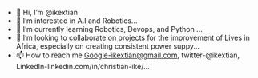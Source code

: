 - 👋 Hi, I’m @ikextian
- 👀 I’m interested in A.I and Robotics...
- 🌱 I’m currently learning Robotics, Devops, and Python ...
- 💞️ I’m looking to collaborate on projects for the improvement of Lives in Africa, especially on creating consistent power suppy...
- 📫 How to reach me Google-ikextian@gmail.com, twitter-@ikextian, LinkedIn-linkedin.com/in/christian-ike/...

<!---
ikextian/ikextian is a ✨ special ✨ repository because its `README.md` (this file) appears on your GitHub profile.
You can click the Preview link to take a look at your changes.
--->
